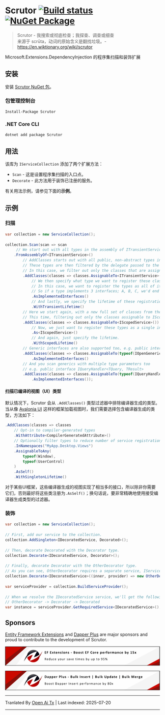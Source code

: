 ﻿
# Scrutor [![Build status](https://ci.appveyor.com/api/projects/status/j00uyvqnm54rdlkb?svg=true)](https://ci.appveyor.com/project/khellang/scrutor) [![NuGet Package](https://img.shields.io/nuget/v/Scrutor.svg)](https://www.nuget.org/packages/Scrutor)

> Scrutor - 我搜索或彻底检查；我探查、调查或细查  
> 来源于 scrūta，动词的原始含义是翻找垃圾。- https://en.wiktionary.org/wiki/scrutor

Microsoft.Extensions.DependencyInjection 的程序集扫描和装饰扩展

## 安装

安装 [Scrutor NuGet 包](https://www.nuget.org/packages/Scrutor)。

### 包管理控制台

```
Install-Package Scrutor
```
### .NET Core CLI


```
dotnet add package Scrutor
```


## 用法

该库为 `IServiceCollection` 添加了两个扩展方法：

* `Scan` - 这是设置程序集扫描的入口点。
* `Decorate` - 此方法用于装饰已注册的服务。

有关用法示例，请参见下面的**示例**。

## 示例

### 扫描


```csharp
var collection = new ServiceCollection();

collection.Scan(scan => scan
     // We start out with all types in the assembly of ITransientService
    .FromAssemblyOf<ITransientService>()
        // AddClasses starts out with all public, non-abstract types in this assembly.
        // These types are then filtered by the delegate passed to the method.
        // In this case, we filter out only the classes that are assignable to ITransientService.
        .AddClasses(classes => classes.AssignableTo<ITransientService>())
            // We then specify what type we want to register these classes as.
            // In this case, we want to register the types as all of its implemented interfaces.
            // So if a type implements 3 interfaces; A, B, C, we'd end up with three separate registrations.
            .AsImplementedInterfaces()
            // And lastly, we specify the lifetime of these registrations.
            .WithTransientLifetime()
        // Here we start again, with a new full set of classes from the assembly above.
        // This time, filtering out only the classes assignable to IScopedService.
        .AddClasses(classes => classes.AssignableTo<IScopedService>())
            // Now, we just want to register these types as a single interface, IScopedService.
            .As<IScopedService>()
            // And again, just specify the lifetime.
            .WithScopedLifetime()
        // Generic interfaces are also supported too, e.g. public interface IOpenGeneric<T> 
        .AddClasses(classes => classes.AssignableTo(typeof(IOpenGeneric<>)))
            .AsImplementedInterfaces()
        // And you scan generics with multiple type parameters too
        // e.g. public interface IQueryHandler<TQuery, TResult>
        .AddClasses(classes => classes.AssignableTo(typeof(IQueryHandler<,>)))
            .AsImplementedInterfaces());
```
#### 扫描已编译的视图（UI）类型
默认情况下，Scrutor 会从 `.AddClasses()` 类型过滤器中排除编译器生成的类型。  
当从像 [Avalonia UI](https://avaloniaui.net/) 这样的框架加载视图时，我们需要选择包含编译器生成的类型，方法如下：

```csharp
.AddClasses(classes => classes
    // Opt-in to compiler-generated types
    .WithAttribute<CompilerGeneratedAttribute>()
    // Optionally filter types to reduce number of service registrations.
    .InNamespaces("MyApp.Desktop.Views")
    .AssignableToAny(
        typeof(Window),
        typeof(UserControl)
    )
    .AsSelf()
    .WithSingletonLifetime()
```


对于某些UI框架，这些编译器生成的视图实现了相当多的接口，所以除非你需要它们，否则最好将这些类注册为`.AsSelf()`；换句话说，要非常精确地使用接受编译器生成类型的过滤器。

### 装饰


```csharp
var collection = new ServiceCollection();

// First, add our service to the collection.
collection.AddSingleton<IDecoratedService, Decorated>();

// Then, decorate Decorated with the Decorator type.
collection.Decorate<IDecoratedService, Decorator>();

// Finally, decorate Decorator with the OtherDecorator type.
// As you can see, OtherDecorator requires a separate service, IService. We can get that from the provider argument.
collection.Decorate<IDecoratedService>((inner, provider) => new OtherDecorator(inner, provider.GetRequiredService<IService>()));

var serviceProvider = collection.BuildServiceProvider();

// When we resolve the IDecoratedService service, we'll get the following structure:
// OtherDecorator -> Decorator -> Decorated
var instance = serviceProvider.GetRequiredService<IDecoratedService>();
```

## Sponsors

[Entity Framework Extensions](https://entityframework-extensions.net/?utm_source=khellang&utm_medium=Scrutor) and [Dapper Plus](https://dapper-plus.net/?utm_source=khellang&utm_medium=Scrutor) are major sponsors and proud to contribute to the development of Scrutor.

[![Entity Framework Extensions](https://raw.githubusercontent.com/khellang/khellang/refs/heads/master/.github/entity-framework-extensions-sponsor.png)](https://entityframework-extensions.net/bulk-insert?utm_source=khellang&utm_medium=Scrutor)

[![Dapper Plus](https://raw.githubusercontent.com/khellang/khellang/refs/heads/master/.github/dapper-plus-sponsor.png)](https://dapper-plus.net/bulk-insert?utm_source=khellang&utm_medium=Scrutor)



---


Tranlated By [Open Ai Tx](https://github.com/OpenAiTx/OpenAiTx) | Last indexed: 2025-07-20


---
